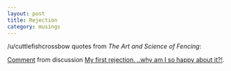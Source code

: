 ```yaml
---
layout: post
title: Rejection
category: musings
---
```


/u/cuttlefishcrossbow quotes from *The Art and Science of Fencing*:

<div class="reddit-embed" data-embed-media="www.redditmedia.com" data-embed-parent="false" data-embed-live="true" data-embed-created="2016-01-15T19:46:46.724Z"><a href="https://www.reddit.com/r/writing/comments/412aws/my_first_rejection_why_am_i_so_happy_about_it/cyzhld1">Comment</a> from discussion <a href="https://www.reddit.com/r/writing/comments/412aws/my_first_rejection_why_am_i_so_happy_about_it/">My first rejection. ..why am I so happy about it?!</a>.</div><script async src="https://www.redditstatic.com/comment-embed.js"></script>
